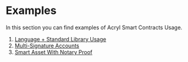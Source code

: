 # Examples

In this section you can find examples of Acryl Smart Contracts Usage.

1. [Language + Standard Library Usage](/technical-details/acryl-contracts-language-description/examples/lang-stlib-usage-examples.md)
2. [Multi-Signature Accounts](/technical-details/acryl-contracts-language-description/examples/multi-signature-account.md)
3. [Smart Asset With Notary Proof](/technical-details/acryl-contracts-language-description/examples/smart-asset-with-notary-proof.md) 



